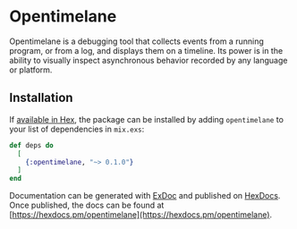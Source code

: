 # Opentimelane

Opentimelane is a debugging tool that collects events from a running program, or
from a log, and displays them on a timeline. Its power is in the ability to
visually inspect asynchronous behavior recorded by any language or platform.

## Installation

If [available in Hex](https://hex.pm/docs/publish), the package can be installed
by adding `opentimelane` to your list of dependencies in `mix.exs`:

```elixir
def deps do
  [
    {:opentimelane, "~> 0.1.0"}
  ]
end
```

Documentation can be generated with [ExDoc](https://github.com/elixir-lang/ex_doc)
and published on [HexDocs](https://hexdocs.pm). Once published, the docs can
be found at [https://hexdocs.pm/opentimelane](https://hexdocs.pm/opentimelane).
